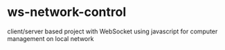 # ws-network-control
client/server based project with WebSocket using javascript for computer management on local network
